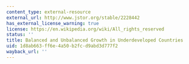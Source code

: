 ```yaml
---
content_type: external-resource
external_url: http://www.jstor.org/stable/2228442
has_external_license_warning: true
license: https://en.wikipedia.org/wiki/All_rights_reserved
status: ''
title: Balanced and Unbalanced Growth in Underdeveloped Countries
uid: 1d8ab663-ff6e-4a50-b2fc-d9abd3d777f2
wayback_url: ''
---
```

